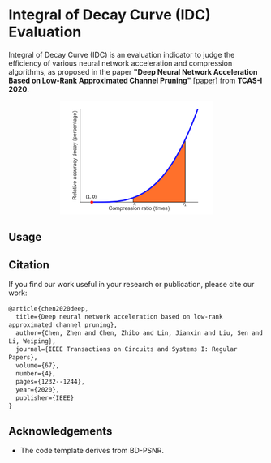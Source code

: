 #  Integral of Decay Curve (IDC) Evaluation
Integral of Decay Curve (IDC) is an evaluation indicator to judge the efficiency of various neural network acceleration and compression algorithms, as proposed in the paper **"Deep Neural Network Acceleration Based on Low-Rank Approximated Channel Pruning"** [[paper](https://www.researchgate.net/publication/338332234_Deep_Neural_Network_Acceleration_Based_on_Low-Rank_Approximated_Channel_Pruning)] from **TCAS-I 2020**.

<div align=center><img width="300" src=/fig/fig4.png></div>

## Usage



## Citation
If you find our work useful in your research or publication, please cite our work:
```
@article{chen2020deep,
  title={Deep neural network acceleration based on low-rank approximated channel pruning},
  author={Chen, Zhen and Chen, Zhibo and Lin, Jianxin and Liu, Sen and Li, Weiping},
  journal={IEEE Transactions on Circuits and Systems I: Regular Papers},
  volume={67},
  number={4},
  pages={1232--1244},
  year={2020},
  publisher={IEEE}
}
```
## Acknowledgements
* The code template derives from BD-PSNR.
